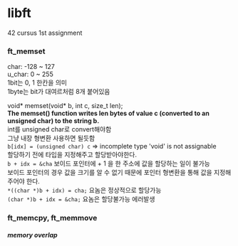 # libft
42 cursus 1st assignment

### ft_memset
char: -128 ~ 127  
u_char: 0 ~ 255  
1bit는 0, 1 한칸을 의미  
1byte는 bit가 대여르처럼 8개 붙어있음  

void\*	memset(void\* b, int c, size_t len);  
**The memset() function writes len bytes of value c (converted to an unsigned char) to the string b.**  
int를 unsigned char로 convert해야함  
그냥 내장 형변환 사용하면 될듯함  
`b[idx] = (unsigned char) c` => incomplete type 'void' is not assignable  
할당하기 전에 타입을 지정해주고 할당받아야한다.  
`b + idx = &cha` 보이드 포인터에 + 1 을 한 주소에 값을 할당하는 일이 불가능  
보이드 포인터의 경우 값을 크기를 알 수 없기 때문에 포인터 형변환을 통해 값을 지정해 주어야 한다.  
`*((char *)b + idx) = cha;`  요놈은 정상적으로 할당가능  
`(char *)b + idx = &cha;`    요놈은 할당불가능 에러발생 

### ft_memcpy, ft_memmove
##### memory overlap

